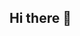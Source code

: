 ## Hi there 👋

<!--
**Emmanuel01oss/Emmanuel01oss** is a ✨ _special_ ✨ repository because its `README.md` (this file) appears on your GitHub profile.

Here are some ideas to get you started:

- 🔭 I’m currently working on ...
- 🌱 I’m currently learning ...computer programming.  
- 👯 Currently learning...JavaScript and html
- 🤔 I’m looking for help with ...
- 💬 Ask me about ...programming and computers 
- 📫 How to reach me: ...0743 792154 or emmanuelndegwa01@gmail.com 
- 😄 Pronouns: ...
- ⚡ Fun fact: ...i like swimming  and petting 
-->
